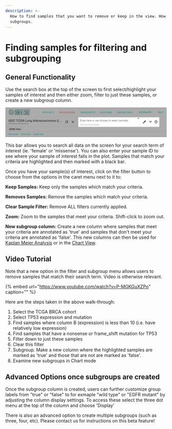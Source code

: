 ```yaml
---
description: >-
  How to find samples that you want to remove or keep in the view. How to make
  subgroups.
---
```


# Finding samples for filtering and subgrouping

## General Functionality

Use the search box at the top of the screen to first select/highlight your samples of interest and then either zoom, filter to just these samples, or create a new subgroup column.

![](../../.gitbook/assets/screen-shot-2021-01-19-at-3.36.32-pm.png)

This bar allows you to search all data on the screen for your search term of interest \(ie. 'female' or 'missense'\). You can also enter your sample ID to see where your sample of interest falls in the plot. Samples that match your criteria are highlighted and then marked with a black bar.

Once you have your sample\(s\) of interest, click on the filter button to choose from the options in the caret menu next to it to:

**Keep Samples:** Keep only the samples which match your criteria.

**Removes Samples:** Remove the samples which match your criteria.

**Clear Sample Filter:** Remove ALL filters currently applied.

**Zoom:** Zoom to the samples that meet your criteria. Shift-click to zoom out.

**New subgroup column:** Create a new column where samples that meet your criteria are annotated as 'true' and samples that don't meet your criteria are annotated as 'false'. This new columns can then be used for [Kaplan Meier Analysis](../kaplan-meier-plots.md) or in the [Chart View](../chart-view.md).

## Video Tutorial

Note that a new option in the filter and subgroup menu allows users to remove samples that match their search term. Video is otherwise relevant.

{% embed url="https://www.youtube.com/watch?v=P-MGKGuXZPo" caption="" %}

Here are the steps taken in the above walk-through:

1. Select the TCGA BRCA cohort
2. Select TP53 expression and mutation
3. Find samples where column B \(expression\) is less than 10 \(i.e. have relatively low expression\)
4. Find samples that have a nonsense or frame\_shift mutation for TP53
5. Filter down to just these samples
6. Clear this filter
7. Subgroup. Make a new column where the highlighted samples are marked as 'true' and those that are not are marked as 'false'.
8. Examine new subgroups in Chart mode

## Advanced Options once subgroups are created

Once the subgroup column is created, users can further customize group labels from "true" or "false" to for exmaple "wild type" or "EGFR mutant" by adjusting the column display settings. To access these select the three dot menu at the top of the column and choose 'Display'

There is also an advanced option to create multiple subgroups \(such as three, four, etc\). Please contact us for instructions on this beta feature!


